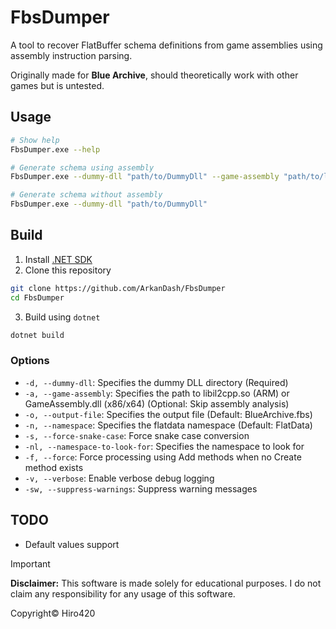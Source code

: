 # FbsDumper
A tool to recover FlatBuffer schema definitions from game assemblies using assembly instruction parsing.

Originally made for **Blue Archive**, should theoretically work with other games but is untested.

## Usage
```bash
# Show help
FbsDumper.exe --help

# Generate schema using assembly
FbsDumper.exe --dummy-dll "path/to/DummyDll" --game-assembly "path/to/libil2cpp.so"

# Generate schema without assembly
FbsDumper.exe --dummy-dll "path/to/DummyDll"
```

## Build
1. Install [.NET SDK](https://dotnet.microsoft.com/en-us/download)
2. Clone this repository
```sh
git clone https://github.com/ArkanDash/FbsDumper
cd FbsDumper
```
3. Build using `dotnet`
```sh
dotnet build
```

### Options
- `-d, --dummy-dll`: Specifies the dummy DLL directory (Required)
- `-a, --game-assembly`: Specifies the path to libil2cpp.so (ARM) or GameAssembly.dll (x86/x64) (Optional: Skip assembly analysis)
- `-o, --output-file`: Specifies the output file (Default: BlueArchive.fbs)
- `-n, --namespace`: Specifies the flatdata namespace (Default: FlatData)
- `-s, --force-snake-case`: Force snake case conversion
- `-nl, --namespace-to-look-for`: Specifies the namespace to look for
- `-f, --force`: Force processing using Add methods when no Create method exists
- `-v, --verbose`: Enable verbose debug logging
- `-sw, --suppress-warnings`: Suppress warning messages

## TODO
- Default values support

> [!IMPORTANT]  
> **Disclaimer:** This software is made solely for educational purposes. I do not claim any responsibility for any usage of this software.

Copyright© Hiro420